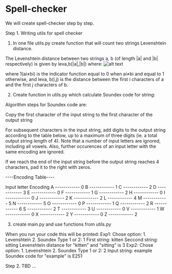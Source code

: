 # Spell-checker
We will create spell-checker step by step.

Step 1. Writing utils for spell checker

1. In one file utils.py create function that will count two strings Levenshtein distance.

The Levenshtein distance between two strings a, b (of length |a| and |b| respectively) is given by leva,b(|a|,|b|) where:
![alt text](https://23o0161033pm1289qo1hzrwi-wpengine.netdna-ssl.com/wp-content/uploads/2017/01/Maths-768x162.jpg)

where 1(ai≠bi) is the indicator function equal to 0 when ai≠bi and equal to 1 otherwise, and leva, b(i,j) is the distance between the first i characters of a and the first j characters of b.

2. Create function in utils.py which calculate Soundex code for string:

Algorithm steps for Soundex code are:

Copy the first character of the input string to the first character of the output string

For subsequent characters in the input string, add digits to the output string according to the table below, up to a maximum of three digits (ie. a total output string length of 4). Note that a number of input letters are ignored, including all vowels. Also, further occurences of an input letter with the same encoding are ignored.

If we reach the end of the input string before the output string reaches 4 characters, pad it to the right with zeros.

----Encoding Table----

Input letter	 Encoding
A	------------ 0
B	------------ 1
C	------------ 2
D	------------ 3
E	------------ 0
F	------------ 1
G	------------ 2
H	------------ 0
I	------------ 0
J	------------ 2
K	------------ 2
L	------------ 4
M	------------ 5
N	------------ 5
O	------------ 0
P	------------ 1
Q	------------ 2
R	------------ 6
S	------------ 2
T	------------ 3
U	------------ 0
V	------------ 1
W	------------ 0
X	------------ 2
Y	------------ 0
Z	------------ 2

3. create main.py and use functions from utils.py

When you run your code this will be printed:
Exp1: Chose option:
        1. Levenshtein
        2. Soundex
       Type 1 or 2: 1
       First string: kitten
       Seccond string: sitting
       Levenshtein distance for "kitten" and "sitting" is 3
Exp2: Chose option:
        1. Levenshtein
        2. Soundex
       Type 1 or 2: 2
       Input string: example
       Soundex code for "example" is E251
       
Step 2. TBD ...
